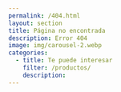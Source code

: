 ```yaml
---
permalink: /404.html
layout: section
title: Página no encontrada
description: Error 404
image: img/carousel-2.webp
categories:
  - title: Te puede interesar
    filter: /productos/
    description: 
---
```


<script type="text/javascript">

    console.log('executing!!')
    let input = document.querySelectorAll('#searchBox input')[0]
    let path = location.pathname.replace('.html','').replace('-',' ').split('/')
    input.value = path[path.length-1]
    sortProducts()
    

</script>